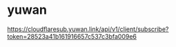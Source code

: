 # yuwan
https://cloudflaresub.yuwan.link/api/v1/client/subscribe?token=28523a41b161916657c537c3bfa009e6
